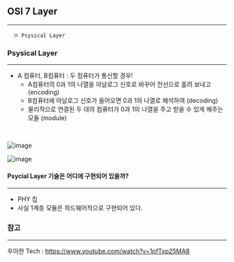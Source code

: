 ## OSI 7 Layer
---
```
  ㅇ Psysical Layer
```

### Psysical Layer
---
+ A 컴퓨터, B컴퓨터 : 두 컴퓨터가 통신할 경우!
  + A컴퓨터의 0과 1의 나열을 아날로그 신호로 바꾸어 전선으로 흘려 보내고 (encoding)
  + B컴퓨터에 아날로그 신호가 들어오면 0과 1의 나열로 해석하여 (decoding)
  + 물리적으로 연결된 두 대의 컴퓨터가 0과 1의 나열을 주고 받을 수 있게 해주는 모듈 (module)

<br/>

![image](https://user-images.githubusercontent.com/76584547/128634323-53ba745a-c5ac-4dbd-b684-25e2316350db.png)


![image](https://user-images.githubusercontent.com/76584547/128634238-7722cd2a-6c72-4c7e-b1a4-f30213b3c927.png)


#### Psycial Layer 기술은 어디에 구현되어 있을까?
---
  + PHY 칩
  + 사실 1계층 모듈은 하드웨어적으로 구현되어 있다.






### 참고 
---
우아한 Tech : https://www.youtube.com/watch?v=1pfTxp25MA8
